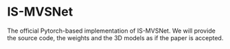 # IS-MVSNet

The official Pytorch-based implementation of IS-MVSNet. We will provide the source code, the weights and the 3D models as if the paper is accepted.

